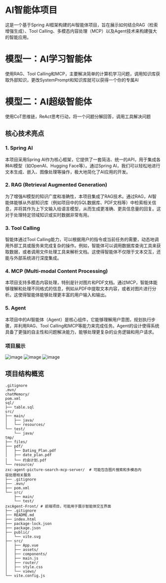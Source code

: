 # AI智能体项目
这是一个基于Spring AI框架构建的AI智能体项目，旨在展示如何结合RAG（检索增强生成）、Tool Calling、多模态内容处理（MCP）以及Agent技术来构建强大的智能应用。

# 模型一：AI学习智能体
使用RAG、Tool Calling和MCP，主要解决简单的计算机学习问题，调用知识库获取外部知识，更改SystemPrompt和知识库就可以获得一个你的专属AI
# 模型二：AI超级智能体
使用CoT思维链，ReAct思考行动，将一个问题分解回答，调用工具解决问题


## 核心技术亮点
### 1. Spring AI
本项目采用Spring AI作为核心框架，它提供了一套简洁、统一的API，用于集成各种AI模型（如OpenAI、Hugging Face等）。通过Spring AI，我们可以轻松地进行文本生成、嵌入、图像处理等操作，极大地简化了AI应用的开发。

### 2. RAG (Retrieval Augmented Generation)
为了增强AI模型的知识广度和准确性，本项目集成了RAG技术。通过RAG，AI智能体能够从外部知识库（例如项目中的SQL数据库、PDF文档等）中检索相关信息，并将其作为上下文输入给语言模型，从而生成更准确、更具信息量的回复。这对于处理特定领域知识或实时数据非常有用。

### 3. Tool Calling
智能体通过Tool Calling能力，可以根据用户的指令或当前任务的需要，动态地调用外部工具或服务来完成复杂的操作。例如，智能体可以调用数据库查询工具来获取数据，或者调用文件处理工具来解析文档。这使得智能体不仅限于文本交互，还能与外部系统进行深度集成。

### 4. MCP (Multi-modal Content Processing)
本项目支持多模态内容处理，特别是针对图片和PDF文档。通过MCP，智能体能够理解和处理不同格式的信息，例如从PDF中提取文本内容，或者对图片进行分析。这使得智能体能够处理更丰富的用户输入和输出。

### 5. Agent
本项目中的AI智能体（Agent）是核心组件，它能够理解用户意图，规划执行步骤，并利用RAG、Tool Calling和MCP等能力来完成任务。Agent的设计使得系统具备了更强的自主性和问题解决能力，能够处理更复杂的业务逻辑和用户请求。

### 项目展示
![image](https://github.com/user-attachments/assets/faac2f40-0b76-43ef-9201-2083b277ebc3)
![image](https://github.com/user-attachments/assets/ba5852c7-750b-4348-a4f9-9d6c9a0f7372)
![image](https://github.com/user-attachments/assets/ed5125c3-68f8-42a0-bd1f-3ee4201691ae)


## 项目结构概览
```
.gitignore
.mvn/
chatMemory/
pom.xml
sql/
├── table.sql
src/
├── main/
│   ├── java/
│   └── resources/
└── test/
    └── java/
tmp/
├── files/
├── pdf/
│   ├── Dating_Plan.pdf
│   ├── date_plan.pdf
│   └── 约会计划.pdf
└── resource/
zxc-agent-picture-search-mcp-server/  # 可能包含图片搜索和多模态内
容处理相关服务
├── .gitignore
├── .mvn/
├── pom.xml
└── src/
    ├── main/
    └── test/
zxcAgent-Front/ # 前端项目，可能用于展示智能体交互界面
├── .gitignore
├── README.md
├── index.html
├── package-lock.json
├── package.json
├── public/
│   └── vite.svg
├── src/
│   ├── App.vue
│   ├── assets/
│   ├── components/
│   ├── main.js
│   ├── router/
│   ├── style.css
│   └── views/
└── vite.config.js
```
